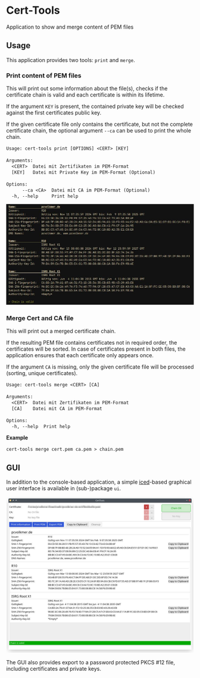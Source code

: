 # Cert-Tools

Application to show and merge content of PEM files

## Usage

This application provides two tools: `print` and `merge`.

### Print content of PEM files

This will print out some information about the file(s), checks if the certificate chain is valid and each certificate is
within its lifetime.

If the argument `KEY` is present, the contained private key will be checked against the first certificates
public key.

If the given certificate file only contains the certificate, but not the complete certificate chain, the optional
argument `--ca` can be used to print the whole chain.

```
Usage: cert-tools print [OPTIONS] <CERT> [KEY]

Arguments:
  <CERT>  Datei mit Zertifikaten im PEM-Format
  [KEY]   Datei mit Private Key im PEM-Format (Optional)

Options:
      --ca <CA>  Datei mit CA im PEM-Format (Optional)
  -h, --help     Print help

```

![](image.jpeg)

### Merge Cert and CA file

This will print out a merged certificate chain.

If the resulting PEM file contains certificates not in required order, the certificates will be sorted.
In case of certificates present in both files, the application ensures that each certificate only appears once.

If the argument `CA` is missing, only the given certificate file will be processed (sorting, unique certificates).

```
Usage: cert-tools merge <CERT> [CA]

Arguments:
  <CERT>  Datei mit Zertifikaten im PEM-Format
  [CA]    Datei mit CA im PEM-Format

Options:
  -h, --help  Print help
```

**Example**

```shell
cert-tools merge cert.pem ca.pem > chain.pem
```

## GUI

In addition to the console-based application, a simple [iced](https://github.com/iced-rs/iced)-based graphical user
interface is available in (sub-)package `ui`.

![](ui-image.jpeg)

The GUI also provides export to a password protected PKCS #12 file, including certificates and private keys.